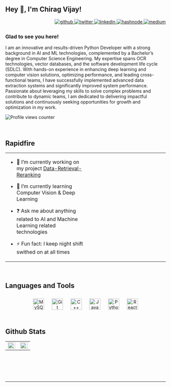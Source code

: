 ## Hey 👋, I'm Chirag Vijay!  
  

<div align="right">
<a href="https://github.com/chirag4862" target="_blank">
<img src=https://img.shields.io/badge/github-%2324292e.svg?&style=for-the-badge&logo=github&logoColor=white alt=github style="margin-bottom: 5px;" />
</a>
<a href="https://twitter.com/jaadui_chirag" target="_blank">
<img src=https://img.shields.io/badge/twitter-%2300acee.svg?&style=for-the-badge&logo=twitter&logoColor=white alt=twitter style="margin-bottom: 5px;" />
</a>
<a href="https://linkedin.com/in/chirag-vijay-b55b361a5" target="_blank">
<img src=https://img.shields.io/badge/linkedin-%231E77B5.svg?&style=for-the-badge&logo=linkedin&logoColor=white alt=linkedin style="margin-bottom: 5px;" />
</a>
<a href="https://hashnode.com/@chirag4862" target="_blank">
<img src=https://img.shields.io/badge/hashnode-%232962FF.svg?&style=for-the-badge&logo=hashnode&logoColor=white alt=hashnode style="margin-bottom: 5px;" />
</a>
<a href="https://medium.com/@jaadui_chirag" target="_blank">
<img src=https://img.shields.io/badge/medium-%23292929.svg?&style=for-the-badge&logo=medium&logoColor=white alt=medium style="margin-bottom: 5px;" />
</a>  
</div>  
  



### Glad to see you here!  
I am an innovative and results-driven Python Developer with a strong background in AI and ML technologies, complemented by a Bachelor’s degree in Computer Science Engineering. My expertise spans OCR technologies, vector databases, and the software development life cycle (SDLC). With hands-on experience in enhancing deep learning and computer vision solutions, optimizing performance, and leading cross-functional teams, I have successfully implemented advanced data extraction systems and significantly improved system performance. Passionate about leveraging my skills to solve complex problems and contribute to dynamic teams, I am dedicated to delivering impactful solutions and continuously seeking opportunities for growth and optimization in my work.  
  

![Profile views counter](https://komarev.com/ghpvc/?username=chirag4862&&style=flat-square)  
  

<br/>  


## Rapidfire  
<table><tr><td valign="top" width="50%">

- 🔭 I’m currently working on my project [Data-Retrieval-Reranking](https://github.com/chirag4862/Data-Retrieval-Reranking)  
  

- 🌱 I’m currently learning Computer Vision & Deep Learning  
  

- ❓ Ask me about anything related to AI and Machine Learning related technologies  
  

- ⚡ Fun fact: I keep night shift swithed on at all times   


</td><td valign="top" width="50%">

<div data-iframe-width="150" data-iframe-height="270" data-share-badge-id="2b2a93c8-4461-4372-8904-b28580fdc6d4" data-share-badge-host="https://www.credly.com"></div>
<script type="text/javascript" async src="//cdn.credly.com/assets/utilities/embed.js"></script>  


</td></tr></table>  

<br/>  


## Languages and Tools  
<div align="center">   
<a href="https://www.mysql.com/" target="_blank"><img style="margin: 10px" src="https://profilinator.rishav.dev/skills-assets/mysql-original-wordmark.svg" alt="MySQL" height="35" /></a>
<a href="https://github.com/" target="_blank"><img style="margin: 10px" src="https://profilinator.rishav.dev/skills-assets/git-scm-icon.svg" alt="Git" height="35" /></a>    
<a href="https://www.cplusplus.com/" target="_blank"><img style="margin: 10px" src="https://profilinator.rishav.dev/skills-assets/cplusplus-original.svg" alt="C++" height="35" /></a>  
<a href="https://www.javascript.com/" target="_blank"><img style="margin: 10px" src="https://profilinator.rishav.dev/skills-assets/javascript-original.svg" alt="JavaScript" height="35" /></a>  
<a href="https://www.python.org/" target="_blank"><img style="margin: 10px" src="https://profilinator.rishav.dev/skills-assets/python-original.svg" alt="Python" height="35" /></a>  
<a href="https://reactjs.org/" target="_blank"><img style="margin: 10px" src="https://profilinator.rishav.dev/skills-assets/react-original-wordmark.svg" alt="React" height="35" /></a>  
</div>  

<br/>  


## Github Stats  
<table><tr><td valign="top" width="50%">

<img src="https://github-readme-stats.vercel.app/api?username=chirag4862&show_icons=true&count_private=true&hide_border=true" align="left" style="width: 100%" />

</td><td valign="top" width="50%">

<img src="https://github-readme-stats.vercel.app/api/top-langs/?username=chirag4862&hide_border=true&layout=compact" align="left" style="width: 100%" />

</td></tr></table>  

<br/>  

<br/>  

<br/>  

<br />

----
